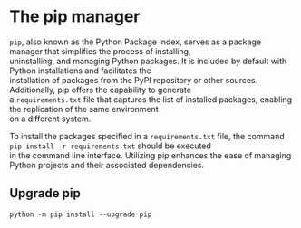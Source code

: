 # The pip manager

`pip`, also known as the Python Package Index, serves as a package manager that simplifies the process of installing,  
uninstalling, and managing Python packages. It is included by default with Python installations and facilitates the  
installation of packages from the PyPI repository or other sources. Additionally, pip offers the capability to generate  
a `requirements.txt` file that captures the list of installed packages, enabling the replication of the same environment  
on a different system. 

To install the packages specified in a `requirements.txt` file, the command `pip install -r requirements.txt` should be executed  
in the command line interface. Utilizing pip enhances the ease of managing Python projects and their associated dependencies.

## Upgrade pip 

`python -m pip install --upgrade pip`

